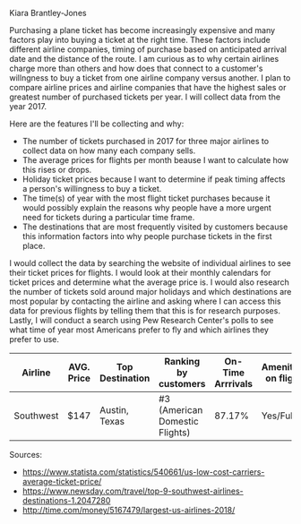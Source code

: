 Kiara Brantley-Jones

Purchasing a plane ticket has become increasingly expensive and many factors play into buying a ticket at the right time. These factors include different airline companies, timing of purchase based on anticipated arrival date and the distance of the route. I am curious as to why certain airlines charge more than others and how does that connect to a customer's willngness to buy a ticket from one airline company versus another. I plan to compare airline prices and airline companies that have the highest sales or greatest number of purchased tickets per year. I will collect data from the year 2017. 

Here are the features I'll be collecting and why: 
* The number of tickets purchased in 2017 for three major airlines to collect data on how many each company sells. 
* The average prices for flights per month beause I want to calculate how this rises or drops.
* Holiday ticket prices because I want to determine if peak timing affects a person's willingness to buy a ticket.
* The time(s) of year with the most flight ticket purchases because it would possibly explain the reasons why people have a more urgent need for tickets during a particular time frame.
* The destinations that are most frequently visited by customers because this information factors into why people 
purchase tickets in the first place.

I would collect the data by searching the website of individual airlines to see their ticket prices for flights. I would look at their monthly calendars for ticket prices and determine what the average price is. I would also research the number of tickets sold around major holidays and which destinations are most popular by contacting the airline and asking where I can access this data for previous flights by telling them that this is for research purposes. Lastly, I will conduct a search using Pew Research Center's polls to see what time of year most Americans prefer to fly and which airlines they prefer to use.

Airline  | AVG. Price| Top Destination | Ranking by customers           | On-Time Arrrivals | Amenities on flight |    
|--------| --------- | ----------------| -------------------------------| ------------------| --------------------|
Southwest| $147      | Austin, Texas   |  #3 (American Domestic Flights)| 87.17%            |        Yes/Full     | 
 
Sources:
* https://www.statista.com/statistics/540661/us-low-cost-carriers-average-ticket-price/
* https://www.newsday.com/travel/top-9-southwest-airlines-destinations-1.2047280
* http://time.com/money/5167479/largest-us-airlines-2018/
